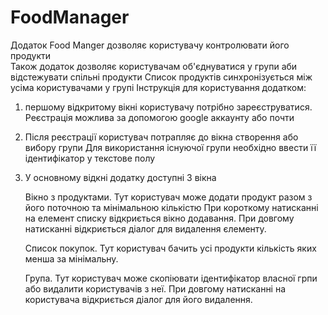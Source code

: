 # FoodManager
Додаток Food Manger дозволяє користувачу контролювати його продукти <br>
Також додаток дозволяє користувачам об'єднуватися у групи аби відстежувати спільні продукти 
Список продуктів синхронізується між усіма користувачами у групі 
Інструкція для користування додатком:

1. першому відкритому вікні користувачу потрібно зареєструватися.
   Реєстрація можлива за допомогою google аккаунту або почти
2. Після реєстрації користувач потрапляє до вікна створення або вибору групи
   Для використання існуючої групи необхідно ввести її ідентифікатор у текстове полу
3. У основному відкні додатку доступні 3 вікна 
    
    Вікно з продуктами. Тут користувач може додати продукт разом з його поточною та мінімальною кількістю 
При короткому натисканні на елемент списку відкриється вікно додавання. При довгому натисканні відкриється діалог для видалення єлементу.

    Список покупок. Тут користувач бачить усі продукти кількість яких менша за мінімальну.

    Група. Тут користувач може скопіювати ідентифікатор власної грпи або видалити користувачів з неї. При довгому натисканні на користувача відкриється діалог для його видалення.
